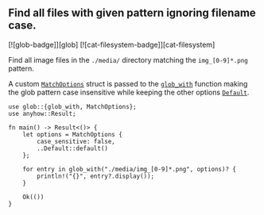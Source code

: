 ## Find all files with given pattern ignoring filename case.

[![glob-badge]][glob] [![cat-filesystem-badge]][cat-filesystem]

Find all image files in the `./media/` directory matching the `img_[0-9]*.png` pattern.

A custom [`MatchOptions`] struct is passed to the [`glob_with`] function making the glob pattern case insensitive while keeping the other options [`Default`].

```rust,edition2024,no_run
use glob::{glob_with, MatchOptions};
use anyhow::Result;

fn main() -> Result<()> {
    let options = MatchOptions {
        case_sensitive: false,
        ..Default::default()
    };

    for entry in glob_with("./media/img_[0-9]*.png", options)? {
        println!("{}", entry?.display());
    }

    Ok(())
}
```

[`Default`]: https://doc.rust-lang.org/std/default/trait.Default.html
[`glob_with`]: https://docs.rs/glob/*/glob/fn.glob_with.html
[`MatchOptions`]: https://docs.rs/glob/*/glob/struct.MatchOptions.html
